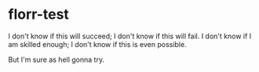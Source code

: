 # florr-test


I don't know if this will succeed; I don't know if this will fail. 
I don't know if I am skilled enough; I don't know if this is even possible. 




But I'm sure as hell gonna try. 
